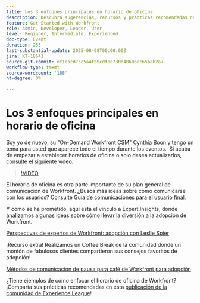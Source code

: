 ```yaml
---
title: Los 3 enfoques principales en horario de oficina
description: Descubra sugerencias, recursos y prácticas recomendadas de la comunidad para ejecutar Horario de oficina de Adobe Workfront efectivo y aumentar la adopción y la participación.
feature: Get Started with Workfront
role: Admin, Developer, Leader, User
level: Beginner, Intermediate, Experienced
doc-type: Event
duration: 255
last-substantial-update: 2025-08-08T00:00:00Z
jira: KT-18641
source-git-commit: ef1eacd73c5a4fb9cdfee730d40606ec65bab2a7
workflow-type: tm+mt
source-wordcount: '188'
ht-degree: 0%

---
```



# Los 3 enfoques principales en horario de oficina

Soy yo de nuevo, su &quot;On-Demand Workfront CSM&quot; Cynthia Boon y tengo un tema para usted que aparece todo el tiempo durante los eventos.  Si acaba de empezar a establecer horarios de oficina o solo desea actualizarlos, consulte el siguiente vídeo. 

>[!VIDEO](https://video.tv.adobe.com/v/3470145/?learn=on&enablevpops&captions=spa)

El horario de oficina es otra parte importante de su plan general de comunicación de Workfront. ¿Busca más ideas sobre cómo comunicarse con los usuarios? Consulte [Guía de comunicaciones para el usuario final](https://experienceleaguecommunities.adobe.com/t5/workfront-blogs/introducing-the-end-user-communications-cookbook/ba-p/607439?profile.language=es).

Y como se ha prometido, aquí está el vínculo a Expert Insights, donde analizamos algunas ideas sobre cómo llevar la diversión a la adopción de Workfront. 

[Perspectivas de expertos de Workfront: adopción con Leslie Spier](https://experienceleaguecommunities.adobe.com/t5/workfront-discussions/video-august-2023-workfront-expert-insights-adoption-with-leslie/m-p/613314?profile.language=es#M2588)

¡Recurso extra! Realizamos un Coffee Break de la comunidad donde un montón de fabulosos clientes compartieron sus consejos favoritos de adopción! 

[Métodos de comunicación de pausa para café de Workfront para adopción](https://experienceleaguecommunities.adobe.com/t5/workfront-events/workfront-coffee-break-10-26-8-30am-9-30am-pdt-communication/ev-p/621879?profile.language=es)

¿Tiene ejemplos de cómo enfocar el horario de oficina de Workfront? ¡Comparta sus prácticas recomendadas en esta [publicación de la comunidad de Experience League](https://experienceleaguecommunities.adobe.com/t5/workfront-discussions/video-top-3-approaches-to-office-hours/td-p/713391?profile.language=es)!


